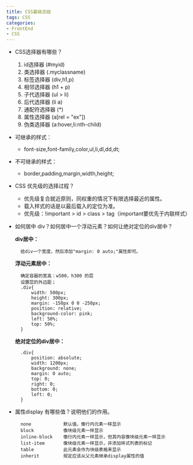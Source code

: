 ```yaml
---
title: CSS基础总结
tags: CSS
categories: 
- FrontEnd
- CSS
---
```


* CSS选择器有哪些？
	1. id选择器		(#myid)
	2. 类选择器			(.myclassname)
	3. 标签选择器		(div,h1,p)
	4. 相邻选择器		(h1 + p)
	5. 子代选择器		(ul > li)
	6. 后代选择器		(li a)
	7. 通配符选择器		(*)
	8. 属性选择器		(a[rel = "ex"])
	9. 伪类选择器		(a:hover,li:nth-child)
	
* 可继承的样式：
	* font-size,font-family,color,ul,li,dl,dd,dt;
* 不可继承的样式：
	* border,padding,margin,width,height;
	
* CSS 优先级的选择过程？
	* 优先级复合就近原则，同权重的情况下有限选择最近的属性。
	* 载入样式的话是以最后载入的定位为准。
	* 优先级：!important > id > class > tag（important要优先于内联样式）

* 如何居中 div？如何居中一个浮动元素？如何让绝对定位的div居中？

	**div居中：**

		给div一个宽度，然后添加"margin: 0 auto;"属性即可。

	**浮动元素居中：**

		确定容器的宽高：w500，h300 的层
		设置层的外边距；
		.div{
			width: 500px;
			height: 300px;			
			margin: -150px 0 0 -250px;
			position: relative;
			background-color: pink;
			left: 50%;
			top: 50%;
		}

	**绝对定位的div居中：**

		.div{
			position: absolute;
			width: 1200px;
			background: none;
			margin: 0 auto;
			top: 0;
			right: 0;
			bottom: 0;
			left: 0;			
		}

* 属性display 有哪些值？说明他们的作用。

		none			默认值，像行内元素一样显示
		block			像块级元素一样显示
		inline-block	像行内元素一样显示，但其内容像块级元素一样显示
		list-item		像块级元素一样显示，并添加样式列表的标记
		table			此元素会作为块级表格来显示
		inherit			规定应该从父元素继承display属性的值


	